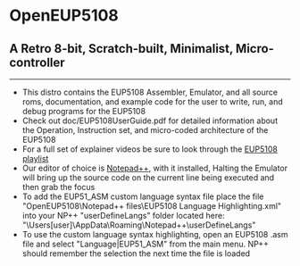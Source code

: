 # OpenEUP5108
## A Retro 8-bit, Scratch-built, Minimalist, Micro-controller
---
- This distro contains the EUP5108 Assembler, Emulator, and all source roms, documentation, and example code for the user to write, run, and debug programs for the EUP5108
- Check out doc/EUP5108UserGuide.pdf for detailed information about the Operation, Instruction set, and micro-coded architecture of the EUP5108
- For a full set of explainer videos be sure to look through the [EUP5108 playlist](https://www.youtube.com/playlist?list=PLutzSUqCeqd2JNwKN7Za1qZU8AJ8HDwoR)
- Our editor of choice is [Notepad++](https://notepad-plus-plus.org/), with it installed, Halting the Emulator will bring up the source code on the current line being executed and then grab the focus
- To add the EUP51_ASM custom language syntax file place the file "OpenEUP5108\Notepad++ files\EUP5108 Language Highlighting.xml" into your NP++ "userDefineLangs" folder located here: "\Users\[user]\AppData\Roaming\Notepad++\userDefineLangs"
- To use the custom language syntax highlighting, open an EUP5108 .asm file and select "Language|EUP51_ASM" from the main menu. NP++ should remember the selection the next time the file is loaded


